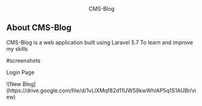 <p align="center">CMS-Blog</p>
 

## About CMS-Blog

CMS-Blog is a web application built using Laravel 5.7 To learn and improve my skills
 
 #screenshots
 <p>Login Page</p>
 ![New Blog](https://drive.google.com/file/d/1vLlXMqf82d11UW59kwWhlAP5q1S1AUBr/view)

